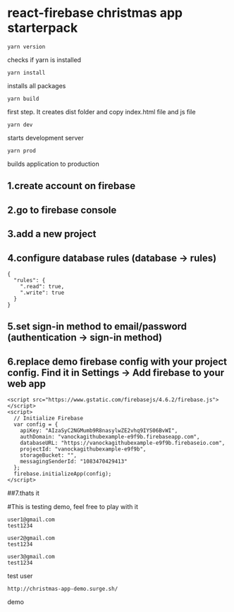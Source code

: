 # react-firebase christmas app starterpack

```
yarn version
```
checks if yarn is installed

```
yarn install
```
installs all packages

```
yarn build  
```  
first step. It creates dist folder and copy index.html file and js file  
```
yarn dev  
```
starts development server

```
yarn prod
```
builds application to production  

## 1.create account on firebase
## 2.go to firebase console
## 3.add a new project
## 4.configure database rules (database -> rules)
```
{
  "rules": {
    ".read": true,
    ".write": true
  }
}
```
## 5.set sign-in method to email/password (authentication -> sign-in method)
## 6.replace demo firebase config with your project config. Find it in Settings -> Add firebase to your web app
```
<script src="https://www.gstatic.com/firebasejs/4.6.2/firebase.js"></script>
<script>
  // Initialize Firebase
  var config = {
    apiKey: "AIzaSyC2NGMumb9R8nasylwZE2vhq9IYS06BvWI",
    authDomain: "vanockagithubexample-e9f9b.firebaseapp.com",
    databaseURL: "https://vanockagithubexample-e9f9b.firebaseio.com",
    projectId: "vanockagithubexample-e9f9b",
    storageBucket: "",
    messagingSenderId: "1083470429413"
  };
  firebase.initializeApp(config);
</script>
```
##7.thats it

#This is testing demo, feel free to play with it
```
user1@gmail.com
test1234

user2@gmail.com
test1234

user3@gmail.com
test1234
```
test user
```
http://christmas-app-demo.surge.sh/
```
demo
